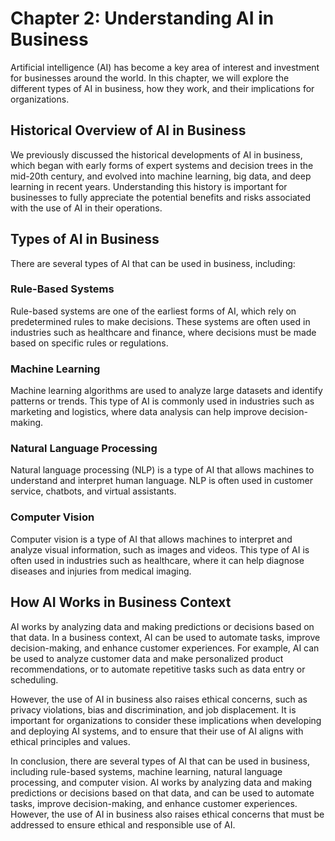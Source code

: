 Chapter 2: Understanding AI in Business
=======================================

Artificial intelligence (AI) has become a key area of interest and investment for businesses around the world. In this chapter, we will explore the different types of AI in business, how they work, and their implications for organizations.

Historical Overview of AI in Business
-------------------------------------

We previously discussed the historical developments of AI in business, which began with early forms of expert systems and decision trees in the mid-20th century, and evolved into machine learning, big data, and deep learning in recent years. Understanding this history is important for businesses to fully appreciate the potential benefits and risks associated with the use of AI in their operations.

Types of AI in Business
-----------------------

There are several types of AI that can be used in business, including:

### Rule-Based Systems

Rule-based systems are one of the earliest forms of AI, which rely on predetermined rules to make decisions. These systems are often used in industries such as healthcare and finance, where decisions must be made based on specific rules or regulations.

### Machine Learning

Machine learning algorithms are used to analyze large datasets and identify patterns or trends. This type of AI is commonly used in industries such as marketing and logistics, where data analysis can help improve decision-making.

### Natural Language Processing

Natural language processing (NLP) is a type of AI that allows machines to understand and interpret human language. NLP is often used in customer service, chatbots, and virtual assistants.

### Computer Vision

Computer vision is a type of AI that allows machines to interpret and analyze visual information, such as images and videos. This type of AI is often used in industries such as healthcare, where it can help diagnose diseases and injuries from medical imaging.

How AI Works in Business Context
--------------------------------

AI works by analyzing data and making predictions or decisions based on that data. In a business context, AI can be used to automate tasks, improve decision-making, and enhance customer experiences. For example, AI can be used to analyze customer data and make personalized product recommendations, or to automate repetitive tasks such as data entry or scheduling.

However, the use of AI in business also raises ethical concerns, such as privacy violations, bias and discrimination, and job displacement. It is important for organizations to consider these implications when developing and deploying AI systems, and to ensure that their use of AI aligns with ethical principles and values.

In conclusion, there are several types of AI that can be used in business, including rule-based systems, machine learning, natural language processing, and computer vision. AI works by analyzing data and making predictions or decisions based on that data, and can be used to automate tasks, improve decision-making, and enhance customer experiences. However, the use of AI in business also raises ethical concerns that must be addressed to ensure ethical and responsible use of AI.
